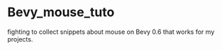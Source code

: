 # Bevy_mouse_tuto

fighting to collect snippets about mouse on Bevy 0.6 that works for my projects.
